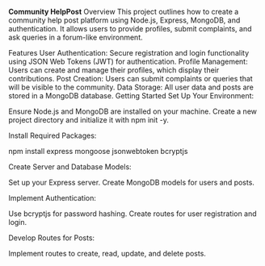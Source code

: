 **Community HelpPost**
Overview
This project outlines how to create a community help post platform using Node.js, Express, MongoDB, and authentication. It allows users to provide profiles, submit complaints, and ask queries in a forum-like environment.

Features
User Authentication: Secure registration and login functionality using JSON Web Tokens (JWT) for authentication.
Profile Management: Users can create and manage their profiles, which display their contributions.
Post Creation: Users can submit complaints or queries that will be visible to the community.
Data Storage: All user data and posts are stored in a MongoDB database.
Getting Started
Set Up Your Environment:

Ensure Node.js and MongoDB are installed on your machine.
Create a new project directory and initialize it with npm init -y.

Install Required Packages:

npm install express mongoose jsonwebtoken bcryptjs 

Create Server and Database Models:

Set up your Express server.
Create MongoDB models for users and posts.

Implement Authentication:

Use bcryptjs for password hashing.
Create routes for user registration and login.

Develop Routes for Posts:

Implement routes to create, read, update, and delete posts.
